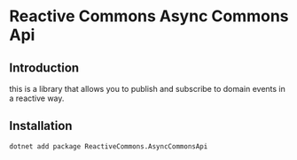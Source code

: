 ﻿# Reactive Commons Async Commons Api

## Introduction
this is a library that allows you to publish and subscribe to domain events in a reactive way.

## Installation
```bash
dotnet add package ReactiveCommons.AsyncCommonsApi
```
